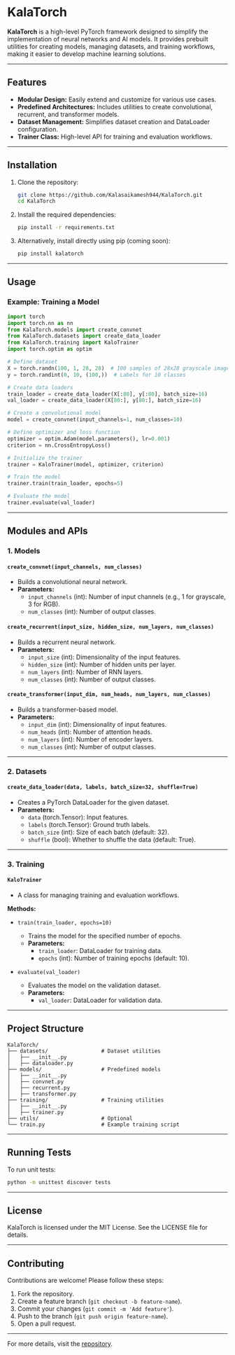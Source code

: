 # KalaTorch

**KalaTorch** is a high-level PyTorch framework designed to simplify the implementation of neural networks and AI models. It provides prebuilt utilities for creating models, managing datasets, and training workflows, making it easier to develop machine learning solutions.

---

## Features

- **Modular Design:** Easily extend and customize for various use cases.
- **Predefined Architectures:** Includes utilities to create convolutional, recurrent, and transformer models.
- **Dataset Management:** Simplifies dataset creation and DataLoader configuration.
- **Trainer Class:** High-level API for training and evaluation workflows.

---

## Installation

1. Clone the repository:
   ```bash
   git clone https://github.com/Kalasaikamesh944/KalaTorch.git
   cd KalaTorch
   ```

2. Install the required dependencies:
   ```bash
   pip install -r requirements.txt
   ```

3. Alternatively, install directly using pip (coming soon):
   ```bash
   pip install kalatorch
   ```

---

## Usage

### Example: Training a Model

```python
import torch
import torch.nn as nn
from KalaTorch.models import create_convnet
from KalaTorch.datasets import create_data_loader
from KalaTorch.training import KaloTrainer
import torch.optim as optim

# Define dataset
X = torch.randn(100, 1, 28, 28)  # 100 samples of 28x28 grayscale images
y = torch.randint(0, 10, (100,))  # Labels for 10 classes

# Create data loaders
train_loader = create_data_loader(X[:80], y[:80], batch_size=16)
val_loader = create_data_loader(X[80:], y[80:], batch_size=16)

# Create a convolutional model
model = create_convnet(input_channels=1, num_classes=10)

# Define optimizer and loss function
optimizer = optim.Adam(model.parameters(), lr=0.001)
criterion = nn.CrossEntropyLoss()

# Initialize the trainer
trainer = KaloTrainer(model, optimizer, criterion)

# Train the model
trainer.train(train_loader, epochs=5)

# Evaluate the model
trainer.evaluate(val_loader)
```

---

## Modules and APIs

### 1. **Models**

#### `create_convnet(input_channels, num_classes)`
- Builds a convolutional neural network.
- **Parameters:**
  - `input_channels` (int): Number of input channels (e.g., 1 for grayscale, 3 for RGB).
  - `num_classes` (int): Number of output classes.

#### `create_recurrent(input_size, hidden_size, num_layers, num_classes)`
- Builds a recurrent neural network.
- **Parameters:**
  - `input_size` (int): Dimensionality of the input features.
  - `hidden_size` (int): Number of hidden units per layer.
  - `num_layers` (int): Number of RNN layers.
  - `num_classes` (int): Number of output classes.

#### `create_transformer(input_dim, num_heads, num_layers, num_classes)`
- Builds a transformer-based model.
- **Parameters:**
  - `input_dim` (int): Dimensionality of input features.
  - `num_heads` (int): Number of attention heads.
  - `num_layers` (int): Number of encoder layers.
  - `num_classes` (int): Number of output classes.

---

### 2. **Datasets**

#### `create_data_loader(data, labels, batch_size=32, shuffle=True)`
- Creates a PyTorch DataLoader for the given dataset.
- **Parameters:**
  - `data` (torch.Tensor): Input features.
  - `labels` (torch.Tensor): Ground truth labels.
  - `batch_size` (int): Size of each batch (default: 32).
  - `shuffle` (bool): Whether to shuffle the data (default: True).

---

### 3. **Training**

#### `KaloTrainer`
- A class for managing training and evaluation workflows.

**Methods:**

- `train(train_loader, epochs=10)`
  - Trains the model for the specified number of epochs.
  - **Parameters:**
    - `train_loader`: DataLoader for training data.
    - `epochs` (int): Number of training epochs (default: 10).

- `evaluate(val_loader)`
  - Evaluates the model on the validation dataset.
  - **Parameters:**
    - `val_loader`: DataLoader for validation data.

---

## Project Structure

```
KalaTorch/
├── datasets/                 # Dataset utilities
│   ├── __init__.py
│   ├── dataloader.py
├── models/                   # Predefined models
│   ├── __init__.py
│   ├── convnet.py
│   ├── recurrent.py
│   ├── transformer.py
├── training/                 # Training utilities
│   ├── __init__.py
│   ├── trainer.py
├── utils/                    # Optional 
└── train.py                  # Example training script
```

---

## Running Tests

To run unit tests:
```bash
python -m unittest discover tests
```

---

## License

KalaTorch is licensed under the MIT License. See the LICENSE file for details.

---

## Contributing

Contributions are welcome! Please follow these steps:
1. Fork the repository.
2. Create a feature branch (`git checkout -b feature-name`).
3. Commit your changes (`git commit -m 'Add feature'`).
4. Push to the branch (`git push origin feature-name`).
5. Open a pull request.

---

For more details, visit the [repository](https://github.com/Kalasaikamesh944/KalaTorch.git).

